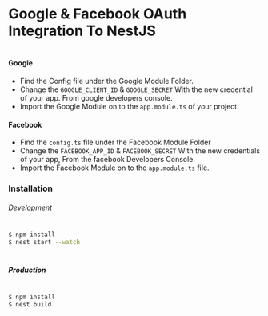 # Google & Facebook OAuth Integration To NestJS
#
#
#
#### Google
- Find the Config file under the Google Module Folder.
- Change the `GOOGLE_CLIENT_ID` & `GOOGLE_SECRET` With the new credential of your app. From google developers console.
- Import the Google Module on to the `app.module.ts` of your project.


#### Facebook
- Find the `config.ts` file under the Facebook Module Folder
- Change the `FACEBOOK_APP_ID` & `FACEBOOK_SECRET` With the new credentials of your app, From the facebook Developers Console.
- Import the Facebook Module on to the `app.module.ts` file.


### Installation 
###### Development
#
```sh
$ npm install
$ nest start --watch
```
#
##### Production
#
```sh
$ npm install
$ nest build
````
